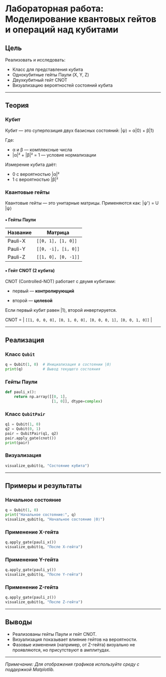 
# Лабораторная работа: Моделирование квантовых гейтов и операций над кубитами

## Цель

Реализовать и исследовать:

- Класс для представления кубита
- Однокубитные гейты Паули (X, Y, Z)
- Двухкубитный гейт CNOT
- Визуализацию вероятностей состояний кубита

---

## Теория

### Кубит

Кубит — это суперпозиция двух базисных состояний: |ψ⟩ = α|0⟩ + β|1⟩

Где:
- α и β — комплексные числа
- |α|² + |β|² = 1 — условие нормализации

Измерение кубита даёт:
- 0 с вероятностью |α|²
- 1 с вероятностью |β|²

### Квантовые гейты

Квантовые гейты — это унитарные матрицы. Применяются как: |ψ'⟩ = U |ψ⟩
#### ▪️ Гейты Паули

| Название | Матрица |
|----------|---------|
| Pauli-X  | `[[0, 1], [1, 0]]` |
| Pauli-Y  | `[[0, -i], [i, 0]]` |
| Pauli-Z  | `[[1, 0], [0, -1]]` |

#### ▪️ Гейт CNOT (2 кубита)

CNOT (Controlled-NOT) работает с двумя кубитами:

- первый — **контролирующий**

- второй — **целевой**

Если первый кубит равен |1⟩, второй инвертируется.

CNOT = | `[[1, 0, 0, 0],
[0, 1, 0, 0],
[0, 0, 0, 1],
[0, 0, 1, 0]]` |

---

## Реализация

### Класс `Qubit`

```python
q = Qubit(1, 0)  # Инициализация в состоянии |0⟩
print(q)         # Вывод текущего состояния
```

### Гейты Паули

```python
def pauli_x():
    return np.array([[0, 1],
                     [1, 0]], dtype=complex)
```

### Класс `QubitPair`

```python
q1 = Qubit(1, 0)
q2 = Qubit(0, 1)
pair = QubitPair(q1, q2)
pair.apply_gate(cnot())
print(pair)
```

### Визуализация

```python
visualize_qubit(q, "Состояние кубита")
```

---

## Примеры и результаты

### Начальное состояние

```python
q = Qubit(1, 0)
print("Начальное состояние:", q)
visualize_qubit(q, "Начальное состояние |0⟩")
```

### Применение X-гейта

```python
q.apply_gate(pauli_x())
visualize_qubit(q, "После X-гейта")
```

### Применение Y-гейта

```python
q.apply_gate(pauli_y())
visualize_qubit(q, "После Y-гейта")
```

### Применение Z-гейта

```python
q.apply_gate(pauli_z())
visualize_qubit(q, "После Z-гейта")
```

---

## Выводы

- Реализованы гейты Паули и гейт CNOT.
- Визуализация показывает влияние гейтов на вероятности.
- Фазовые изменения (например, от Z-гейта) визуально не проявляются, но присутствуют в амплитудах.

---

*Примечание: Для отображения графиков используйте среду с поддержкой Matplotlib.*

